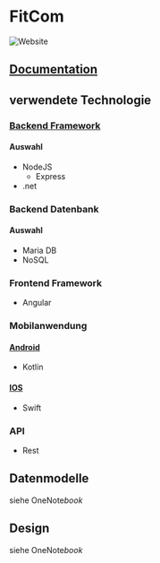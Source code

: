 # FitCom
![Website](https://img.shields.io/website?down_color=red&down_message=offline&label=Blog&up_color=green&up_message=online&url=https%3A%2F%2Ffitcom.tech)
## [Documentation](https://github.com/SuperLonci/FitComDoc)
## verwendete Technologie
### [Backend Framework](backend/backend.md)
#### Auswahl 
- NodeJS 
    - Express
- .net
### Backend Datenbank
#### Auswahl
- Maria DB
- NoSQL
### Frontend Framework
- Angular
### Mobilanwendung
#### [Android](android_app/android_app.md)
- Kotlin
#### [IOS](ios_app/ios_app.md)
- Swift
### API
- Rest
## Datenmodelle
siehe OneNote*book*
## Design
siehe OneNote*book*
